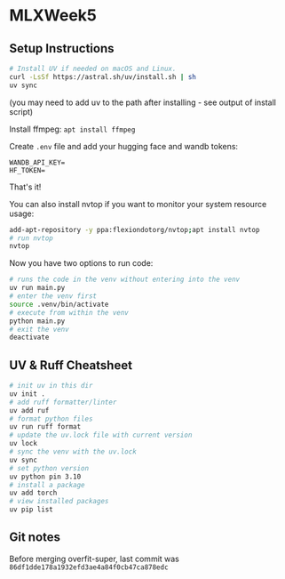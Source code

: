 # MLXWeek5

## Setup Instructions

```bash
# Install UV if needed on macOS and Linux.
curl -LsSf https://astral.sh/uv/install.sh | sh
uv sync
```

(you may need to add uv to the path after installing - see output of install script)

Install ffmpeg:
`apt install ffmpeg`

Create `.env` file and add your hugging face and wandb tokens:
```
WANDB_API_KEY=
HF_TOKEN=
```


That's it!

You can also install nvtop if you want to monitor your system resource usage:
```bash
add-apt-repository -y ppa:flexiondotorg/nvtop;apt install nvtop
# run nvtop
nvtop
```

Now you have two options to run code:
```bash
# runs the code in the venv without entering into the venv
uv run main.py
# enter the venv first
source .venv/bin/activate
# execute from within the venv
python main.py
# exit the venv
deactivate
```

## UV & Ruff Cheatsheet

```bash
# init uv in this dir
uv init .
# add ruff formatter/linter
uv add ruf
# format python files
uv run ruff format
# update the uv.lock file with current version
uv lock
# sync the venv with the uv.lock
uv sync
# set python version
uv python pin 3.10
# install a package
uv add torch
# view installed packages
uv pip list
```

## Git notes

Before merging overfit-super, last commit was `86df1dde178a1932efd3ae4a84f0cb47ca878edc`